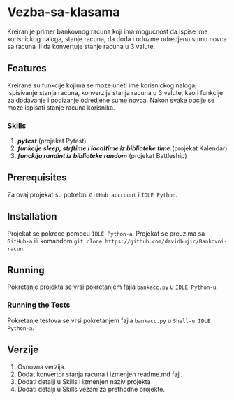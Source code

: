 # Vezba-sa-klasama

Kreiran je primer bankovnog racuna koji ima mogucnost da ispise ime korisnickog naloga, stanje racuna, da doda i oduzme odredjenu sumu novca sa racuna ili da konvertuje stanje racuna u 3 valute.

## Features
Kreirane su funkcije kojima se moze uneti ime korisnickog naloga, ispisivanje stanja racuna, konverzija stanja racuna u 3 valute, kao i funkcije za dodavanje i podizanje odredjene sume novca. Nakon svake opcije se moze ispisati stanje racuna korisnika.

### Skills
1. ***pytest*** (projekat Pytest)
2. ***funkcije sleep, strftime i localtime iz biblioteke time*** (projekat Kalendar)
3. ***funckija randint iz biblioteke random*** (projekat Battleship)

## Prerequisites
Za ovaj projekat su potrebni `GitHub acccount` i `IDLE Python`.

## Installation
Projekat se pokrece pomocu `IDLE Python-a`. Projekat se preuzima sa `GitHub-a` ili komandom `git clone https://github.com/davidbujic/Bankovni-racun`.

## Running
Pokretanje projekta se vrsi pokretanjem fajla `bankacc.py` u `IDLE Python-u`.

### Running the Tests
Pokretanje testova se vrsi pokretanjem fajla `bankacc.py` u `Shell-u IDLE Python-a`.

## Verzije
1. Osnovna verzija.
2. Dodat konvertor stanja racuna i izmenjen readme.md fajl.
3. Dodati detalji u Skills i izmenjen naziv projekta
3. Dodati detalji u Skills vezani za prethodne projekte.
